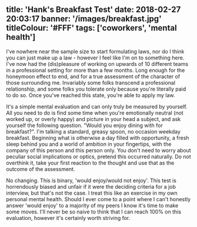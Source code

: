 title: 'Hank's Breakfast Test'
date: 2018-02-27 20:03:17
banner: '/images/breakfast.jpg'
titleColour: '#FFF'
tags: ['coworkers', 'mental health']
---

I've nowhere near the sample size to start formulating laws, nor do I think you can just make up a law - however I feel like I'm on to something here. I've now had the (dis)pleasure of working on upwards of 10 different teams in a professional setting for more than a few months. Long enough for the honeymoon effect to end, and for a true assessment of the character of those surrounding me. Invariably some folks transcend a professional relationship, and some folks you tolerate only because you're literally paid to do so. Once you've reached this state, you're able to apply my law.

It's a simple mental evaluation and can only truly be measured by yourself. All you need to do is find some time when you're emotionally neutral (not worked up, or overly happy) and picture in your head a subject, and ask yourself the following question. "Would you enjoy dining with <NAME> for breakfast?". I'm talking a standard, greasy spoon, no occasion weekday breakfast. Beginning what is otherwise a day filled with opportunity, a fresh sleep behind you and a world of ambition in your fingertips, with the company of this person and this person only. You don't need to worry about peculiar social implications or optics, pretend this occurred naturally. Do not overthink it, take your first reaction to the thought and use that as the outcome of the assessment.

No changing. This is binary, 'would enjoy/would not enjoy'. This test is horrendously biased and unfair if it were the deciding criteria for a job interview, but that's not the case. I treat this like an exercise in my own personal mental health. Should I ever come to a point where I can't honestly answer 'would enjoy' to a majority of my peers I know it's time to make some moves. I'll never be so naive to think that I can reach 100% on this evaluation, however it's certainly worth striving for.

